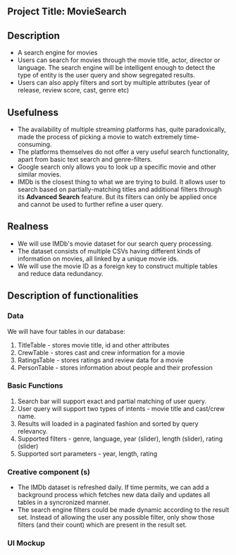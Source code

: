 
## Project Title: MovieSearch

## Description
- A search engine for movies
- Users can search for movies through the movie title, actor, director or language. The search engine will be intelligent enough to detect the type of entity is the user query and show segregated results.
- Users can also apply filters and sort by multiple attributes (year of release, review score, cast, genre etc)

## Usefulness
- The availability of multiple streaming platforms has, quite paradoxically, made the process of picking a movie to watch extremely time-consuming.
- The platforms themselves do not offer a very useful search functionality, apart from basic text search and genre-filters.
- Google search only allows you to look up a specific movie and other similar movies.
- IMDb is the closest thing to what we are trying to build. It allows user to search based on partially-matching titles and additional filters through its **Advanced Search** feature. But its filters can only be applied once and cannot be used to further refine a user query.

## Realness
- We will use IMDb's movie dataset for our search query processing.
- The dataset consists of multiple CSVs having different kinds of information on movies, all linked by a unique movie ids.
- We will use the movie ID as a foreign key to construct multiple tables and reduce data redundancy.

## Description of functionalities
### Data
We will have four tables in our database:
1. TitleTable - stores movie title, id and other attributes
2. CrewTable - stores cast and crew information for a movie
3. RatingsTable - stores ratings and review data for a movie
4. PersonTable - stores information about people and their profession
### Basic Functions
1. Search bar will support exact and partial matching of user query.
2. User query will support two types of intents - movie title and cast/crew name.
3. Results will loaded in a paginated fashion and sorted by query relevancy.
4. Supported filters - genre, language, year (slider), length (slider), rating (slider)
5. Supported sort parameters - year, length, rating
### Creative component (s)
- The IMDb dataset is refreshed daily. If time permits, we can add a background process which fetches new data daily and updates all tables in a syncronized manner.
- The search engine filters could be made dynamic according to the result set. Instead of allowing the user any possible filter, only show those filters (and their count) which are present in the result set.
### UI Mockup
